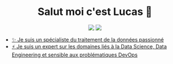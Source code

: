 <h1 align="center">Salut moi c'est Lucas 👋</h1>

<p align="center">
    <a href="mailto:lucas.nieder-fioletti@outlook.com"><img src="https://img.shields.io/badge/Outlook-%230177B5?style=flat-square&logoColor=white"/></a>
    <a href="https://www.linkedin.com/in/lucas-nieder-fioletti-20598a19"><img src="https://img.shields.io/badge/Linkedin-%230177B5?style=flat-square&logoColor=white"/
</p>

- ✨ Je suis un spécialiste du traitement de la données passionné
- ⚡ Je suis un expert sur les domaines liés à la Data Science, Data Engineering et sensible aux problématiques DevOps

<!--
**MinouDu34/MinouDu34** is a ✨ _special_ ✨ repository because its `README.md` (this file) appears on your GitHub profile.

Here are some ideas to get you started:

- 🔭 I’m currently working on ...
- 🌱 I’m currently learning ...
- 👯 I’m looking to collaborate on ...
- 🤔 I’m looking for help with ...
- 💬 Ask me about ...
- 📫 How to reach me: ...
- 😄 Pronouns: ...
- ⚡ Fun fact: ...
-->
